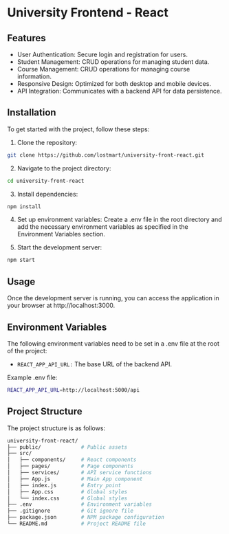 # University Frontend - React

## Features

- User Authentication: Secure login and registration for users.
- Student Management: CRUD operations for managing student data.
- Course Management: CRUD operations for managing course information.
- Responsive Design: Optimized for both desktop and mobile devices.
- API Integration: Communicates with a backend API for data persistence.

## Installation

To get started with the project, follow these steps:

1. Clone the repository:

```bash
git clone https://github.com/lostmart/university-front-react.git
```

2. Navigate to the project directory:

```bash
cd university-front-react
```

3. Install dependencies:

```bash
npm install
```

4. Set up environment variables:
   Create a .env file in the root directory and add the necessary environment variables as specified in the Environment Variables section.

5. Start the development server:

```bash
npm start
```

## Usage

Once the development server is running, you can access the application in your browser at http://localhost:3000.

## Environment Variables

The following environment variables need to be set in a .env file at the root of the project:

- `REACT_APP_API_URL:` The base URL of the backend API.

Example .env file:

```bash
REACT_APP_API_URL=http://localhost:5000/api
```

## Project Structure

The project structure is as follows:

```bash
university-front-react/
├── public/             # Public assets
├── src/
│   ├── components/     # React components
│   ├── pages/          # Page components
│   ├── services/       # API service functions
│   ├── App.js          # Main App component
│   ├── index.js        # Entry point
│   ├── App.css         # Global styles
│   └── index.css       # Global styles
├── .env                # Environment variables
├── .gitignore          # Git ignore file
├── package.json        # NPM package configuration
└── README.md           # Project README file
```
